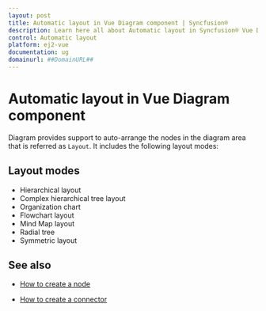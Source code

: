 ```yaml
---
layout: post
title: Automatic layout in Vue Diagram component | Syncfusion®
description: Learn here all about Automatic layout in Syncfusion® Vue Diagram component of Syncfusion Essential® JS 2 and more.
control: Automatic layout 
platform: ej2-vue
documentation: ug
domainurl: ##DomainURL##
---
```


# Automatic layout in Vue Diagram component

Diagram provides support to auto-arrange the nodes in the diagram area that is referred as `Layout`. It includes the following layout modes:

## Layout modes

* Hierarchical layout
* Complex hierarchical tree layout
* Organization chart
* Flowchart layout
* Mind Map layout
* Radial tree
* Symmetric layout


## See also

* [How to create a node](./nodes)

* [How to create a connector](./connectors)